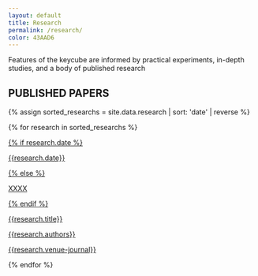 ```yaml
---
layout: default
title: Research
permalink: /research/
color: 43AAD6
---
```


<section>

<div class="citation" style="background-color: #{{page.color}}">
	<p>Features of the keycube are informed by practical experiments, in-depth studies, and a body of published research</p>	
</div>

<h2><i class="fa-solid fa-square" style="color: #{{ page.color }}"></i> PUBLISHED PAPERS </h2>

{% assign sorted_researchs = site.data.research | sort: 'date' | reverse %}

{% for research in sorted_researchs %}
<a class="published-paper" href="{{research.url}}" target="_blank" >


{% if research.date %}
<p class="date" style="color: #{{ page.color }}">{{research.date}}</p>
{% else %}
<p class="date" style="color: #{{ page.color }}">XXXX</p>
{% endif %}

<div class="info-published-paper">
<p class="titre" >{{research.title}}</p>
<p class="author" >{{research.authors}}</p>
<p class="journal" style="color: #{{ page.color }};">{{research.venue-journal}}</p>
</div>

</a>
	
{% endfor %}

</section>
